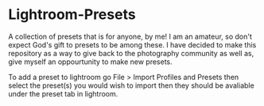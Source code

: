 # Lightroom-Presets
A collection of presets that is for anyone, by me!
I am an amateur, so don't expect God's gift to presets to be among these. I have decided to make this repository as a way to give back to the photography community as well as, give myself an oppourtunity to make new presets.

To add a preset to lightroom go File > Import Profiles and Presets then select the preset(s) you would wish to import then they should be avaliable under the preset tab in lightroom.
